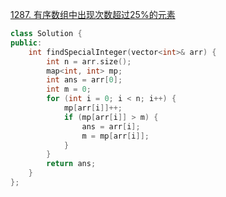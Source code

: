 [1287. 有序数组中出现次数超过25%的元素](https://leetcode.cn/problems/element-appearing-more-than-25-in-sorted-array/description/)
```cpp
class Solution {
public:
    int findSpecialInteger(vector<int>& arr) {
        int n = arr.size();
        map<int, int> mp;
        int ans = arr[0];
        int m = 0;
        for (int i = 0; i < n; i++) {
            mp[arr[i]]++;
            if (mp[arr[i]] > m) {
                ans = arr[i];
                m = mp[arr[i]];
            }
        }
        return ans;
    }
};
```